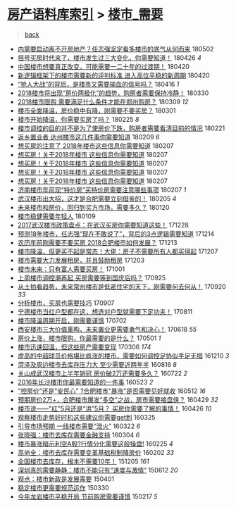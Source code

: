 [房产语料库索引](../../README.md)  > [楼市_需要](楼市_需要.md)
====
> [back](../README.md)

- [内需要启动离不开房地产？任志强坚定看多楼市的底气从何而来](http://jkwz.applinzi.com/ittc/7099629698109932555.html#%E5%86%85%E9%9C%80%E8%A6%81%E5%90%AF%E5%8A%A8%E7%A6%BB%E4%B8%8D%E5%BC%80%E6%88%BF%E5%9C%B0%E4%BA%A7%EF%BC%9F%E4%BB%BB%E5%BF%97%E5%BC%BA%E5%9D%9A%E5%AE%9A%E7%9C%8B%E5%A4%9A%E6%A5%BC%E5%B8%82%E7%9A%84%E5%BA%95%E6%B0%94%E4%BB%8E%E4%BD%95%E8%80%8C%E6%9D%A5) 180502  
- [摇号买房时代来了，楼市发生过三大变化，你需要知道！](http://jkwz.applinzi.com/ittc/7096403155493585927.html#%E6%91%87%E5%8F%B7%E4%B9%B0%E6%88%BF%E6%97%B6%E4%BB%A3%E6%9D%A5%E4%BA%86%EF%BC%8C%E6%A5%BC%E5%B8%82%E5%8F%91%E7%94%9F%E8%BF%87%E4%B8%89%E5%A4%A7%E5%8F%98%E5%8C%96%EF%BC%8C%E4%BD%A0%E9%9C%80%E8%A6%81%E7%9F%A5%E9%81%93%EF%BC%81) 180426 *4* 
- [中国楼市想要真正改变，可能需要一二十年的过渡期！](http://jkwz.applinzi.com/ittc/7094003477686780938.html#%E4%B8%AD%E5%9B%BD%E6%A5%BC%E5%B8%82%E6%83%B3%E8%A6%81%E7%9C%9F%E6%AD%A3%E6%94%B9%E5%8F%98%EF%BC%8C%E5%8F%AF%E8%83%BD%E9%9C%80%E8%A6%81%E4%B8%80%E4%BA%8C%E5%8D%81%E5%B9%B4%E7%9A%84%E8%BF%87%E6%B8%A1%E6%9C%9F%EF%BC%81) 180420  
- [新逻辑框架下的楼市需要新的评判标准 进入高位平稳的新周期](http://jkwz.applinzi.com/ittc/7093977720335893515.html#%E6%96%B0%E9%80%BB%E8%BE%91%E6%A1%86%E6%9E%B6%E4%B8%8B%E7%9A%84%E6%A5%BC%E5%B8%82%E9%9C%80%E8%A6%81%E6%96%B0%E7%9A%84%E8%AF%84%E5%88%A4%E6%A0%87%E5%87%86+%E8%BF%9B%E5%85%A5%E9%AB%98%E4%BD%8D%E5%B9%B3%E7%A8%B3%E7%9A%84%E6%96%B0%E5%91%A8%E6%9C%9F) 180420  
- [“抢人大战”的背后，是楼市又需要输血的信号吗？](http://jkwz.applinzi.com/ittc/7092509522109400074.html#%E2%80%9C%E6%8A%A2%E4%BA%BA%E5%A4%A7%E6%88%98%E2%80%9D%E7%9A%84%E8%83%8C%E5%90%8E%EF%BC%8C%E6%98%AF%E6%A5%BC%E5%B8%82%E5%8F%88%E9%9C%80%E8%A6%81%E8%BE%93%E8%A1%80%E7%9A%84%E4%BF%A1%E5%8F%B7%E5%90%97%EF%BC%9F) 180416 *1* 
- [2018楼市将出现“房价两极化”的趋势，购房者需要保持冷静！](http://jkwz.applinzi.com/ittc/7086268650271278096.html#2018%E6%A5%BC%E5%B8%82%E5%B0%86%E5%87%BA%E7%8E%B0%E2%80%9C%E6%88%BF%E4%BB%B7%E4%B8%A4%E6%9E%81%E5%8C%96%E2%80%9D%E7%9A%84%E8%B6%8B%E5%8A%BF%EF%BC%8C%E8%B4%AD%E6%88%BF%E8%80%85%E9%9C%80%E8%A6%81%E4%BF%9D%E6%8C%81%E5%86%B7%E9%9D%99%EF%BC%81) 180330  
- [2018楼市限购 需要满足什么条件才能在郑州购房？](http://jkwz.applinzi.com/ittc/7078492056135926790.html#2018%E6%A5%BC%E5%B8%82%E9%99%90%E8%B4%AD+%E9%9C%80%E8%A6%81%E6%BB%A1%E8%B6%B3%E4%BB%80%E4%B9%88%E6%9D%A1%E4%BB%B6%E6%89%8D%E8%83%BD%E5%9C%A8%E9%83%91%E5%B7%9E%E8%B4%AD%E6%88%BF%EF%BC%9F) 180309 *12* 
- [楼市全面降温，房价稳中有降，刚需要不要买房？](http://jkwz.applinzi.com/ittc/7075597980550038544.html#%E6%A5%BC%E5%B8%82%E5%85%A8%E9%9D%A2%E9%99%8D%E6%B8%A9%EF%BC%8C%E6%88%BF%E4%BB%B7%E7%A8%B3%E4%B8%AD%E6%9C%89%E9%99%8D%EF%BC%8C%E5%88%9A%E9%9C%80%E8%A6%81%E4%B8%8D%E8%A6%81%E4%B9%B0%E6%88%BF%EF%BC%9F) 180301  
- [楼市开始降温，你需要买房了吗？](http://jkwz.applinzi.com/ittc/7074052078769275910.html#%E6%A5%BC%E5%B8%82%E5%BC%80%E5%A7%8B%E9%99%8D%E6%B8%A9%EF%BC%8C%E4%BD%A0%E9%9C%80%E8%A6%81%E4%B9%B0%E6%88%BF%E4%BA%86%E5%90%97%EF%BC%9F) 180225 *8* 
- [楼市调控的目的并不是为了使房价下跌，购房者需要看清目前的情况](http://jkwz.applinzi.com/ittc/7072650040768463878.html#%E6%A5%BC%E5%B8%82%E8%B0%83%E6%8E%A7%E7%9A%84%E7%9B%AE%E7%9A%84%E5%B9%B6%E4%B8%8D%E6%98%AF%E4%B8%BA%E4%BA%86%E4%BD%BF%E6%88%BF%E4%BB%B7%E4%B8%8B%E8%B7%8C%EF%BC%8C%E8%B4%AD%E6%88%BF%E8%80%85%E9%9C%80%E8%A6%81%E7%9C%8B%E6%B8%85%E7%9B%AE%E5%89%8D%E7%9A%84%E6%83%85%E5%86%B5) 180221  
- [返乡置业者 达州楼市这几件事你需要知道](http://jkwz.applinzi.com/ittc/7068119268250354704.html#%E8%BF%94%E4%B9%A1%E7%BD%AE%E4%B8%9A%E8%80%85+%E8%BE%BE%E5%B7%9E%E6%A5%BC%E5%B8%82%E8%BF%99%E5%87%A0%E4%BB%B6%E4%BA%8B%E4%BD%A0%E9%9C%80%E8%A6%81%E7%9F%A5%E9%81%93) 180209 *6* 
- [想买房的注意了 2018年楼市这些信息你需要知道](http://jkwz.applinzi.com/ittc/7067329000014087178.html#%E6%83%B3%E4%B9%B0%E6%88%BF%E7%9A%84%E6%B3%A8%E6%84%8F%E4%BA%86+2018%E5%B9%B4%E6%A5%BC%E5%B8%82%E8%BF%99%E4%BA%9B%E4%BF%A1%E6%81%AF%E4%BD%A0%E9%9C%80%E8%A6%81%E7%9F%A5%E9%81%93) 180207  
- [想买房！关于2018年楼市 这些信息你需要知道](http://jkwz.applinzi.com/ittc/7067294505416262667.html#%E6%83%B3%E4%B9%B0%E6%88%BF%EF%BC%81%E5%85%B3%E4%BA%8E2018%E5%B9%B4%E6%A5%BC%E5%B8%82+%E8%BF%99%E4%BA%9B%E4%BF%A1%E6%81%AF%E4%BD%A0%E9%9C%80%E8%A6%81%E7%9F%A5%E9%81%93) 180207  
- [想买房！关于2018年楼市 这些信息你需要知道](http://jkwz.applinzi.com/ittc/7067293892943021066.html#%E6%83%B3%E4%B9%B0%E6%88%BF%EF%BC%81%E5%85%B3%E4%BA%8E2018%E5%B9%B4%E6%A5%BC%E5%B8%82+%E8%BF%99%E4%BA%9B%E4%BF%A1%E6%81%AF%E4%BD%A0%E9%9C%80%E8%A6%81%E7%9F%A5%E9%81%93) 180207  
- [想买房！关于2018年楼市 这些信息你需要知道](http://jkwz.applinzi.com/ittc/7067293914132644881.html#%E6%83%B3%E4%B9%B0%E6%88%BF%EF%BC%81%E5%85%B3%E4%BA%8E2018%E5%B9%B4%E6%A5%BC%E5%B8%82+%E8%BF%99%E4%BA%9B%E4%BF%A1%E6%81%AF%E4%BD%A0%E9%9C%80%E8%A6%81%E7%9F%A5%E9%81%93) 180207  
- [想买房！关于2018年楼市 这些信息你需要知道](http://jkwz.applinzi.com/ittc/7067292427683890183.html#%E6%83%B3%E4%B9%B0%E6%88%BF%EF%BC%81%E5%85%B3%E4%BA%8E2018%E5%B9%B4%E6%A5%BC%E5%B8%82+%E8%BF%99%E4%BA%9B%E4%BF%A1%E6%81%AF%E4%BD%A0%E9%9C%80%E8%A6%81%E7%9F%A5%E9%81%93) 180207  
- [济南楼市年前现“特价房”买特价房需要注意哪些事项](http://jkwz.applinzi.com/ittc/7067276008472708107.html#%E6%B5%8E%E5%8D%97%E6%A5%BC%E5%B8%82%E5%B9%B4%E5%89%8D%E7%8E%B0%E2%80%9C%E7%89%B9%E4%BB%B7%E6%88%BF%E2%80%9D%E4%B9%B0%E7%89%B9%E4%BB%B7%E6%88%BF%E9%9C%80%E8%A6%81%E6%B3%A8%E6%84%8F%E5%93%AA%E4%BA%9B%E4%BA%8B%E9%A1%B9) 180207 *1* 
- [武汉楼市出大招，这才是合肥需要立刻借鉴的！](http://jkwz.applinzi.com/ittc/7066524705207354375.html#%E6%AD%A6%E6%B1%89%E6%A5%BC%E5%B8%82%E5%87%BA%E5%A4%A7%E6%8B%9B%EF%BC%8C%E8%BF%99%E6%89%8D%E6%98%AF%E5%90%88%E8%82%A5%E9%9C%80%E8%A6%81%E7%AB%8B%E5%88%BB%E5%80%9F%E9%89%B4%E7%9A%84%EF%BC%81) 180205 *4* 
- [未来楼市和房价，回归到买方市场，需要多久？](http://jkwz.applinzi.com/ittc/7060739792717743120.html#%E6%9C%AA%E6%9D%A5%E6%A5%BC%E5%B8%82%E5%92%8C%E6%88%BF%E4%BB%B7%EF%BC%8C%E5%9B%9E%E5%BD%92%E5%88%B0%E4%B9%B0%E6%96%B9%E5%B8%82%E5%9C%BA%EF%BC%8C%E9%9C%80%E8%A6%81%E5%A4%9A%E4%B9%85%EF%BC%9F) 180120  
- [楼市稳健需要年轻人](http://jkwz.applinzi.com/ittc/7056527011026043921.html#%E6%A5%BC%E5%B8%82%E7%A8%B3%E5%81%A5%E9%9C%80%E8%A6%81%E5%B9%B4%E8%BD%BB%E4%BA%BA) 180109  
- [2017武汉楼市政策盘点：在武汉买房你需要知道这些！](http://jkwz.applinzi.com/ittc/7052138666812507152.html#2017%E6%AD%A6%E6%B1%89%E6%A5%BC%E5%B8%82%E6%94%BF%E7%AD%96%E7%9B%98%E7%82%B9%EF%BC%9A%E5%9C%A8%E6%AD%A6%E6%B1%89%E4%B9%B0%E6%88%BF%E4%BD%A0%E9%9C%80%E8%A6%81%E7%9F%A5%E9%81%93%E8%BF%99%E4%BA%9B%EF%BC%81) 171228  
- [预测18年楼市，任志强“现在不敢说了”，背后的3点逻辑需要知道](http://jkwz.applinzi.com/ittc/7046960929130939408.html#%E9%A2%84%E6%B5%8B18%E5%B9%B4%E6%A5%BC%E5%B8%82%EF%BC%8C%E4%BB%BB%E5%BF%97%E5%BC%BA%E2%80%9C%E7%8E%B0%E5%9C%A8%E4%B8%8D%E6%95%A2%E8%AF%B4%E4%BA%86%E2%80%9D%EF%BC%8C%E8%83%8C%E5%90%8E%E7%9A%843%E7%82%B9%E9%80%BB%E8%BE%91%E9%9C%80%E8%A6%81%E7%9F%A5%E9%81%93) 171214  
- [农历年前刚需要不要买房 2018合肥楼市如何发展？](http://jkwz.applinzi.com/ittc/7046510164142720016.html#%E5%86%9C%E5%8E%86%E5%B9%B4%E5%89%8D%E5%88%9A%E9%9C%80%E8%A6%81%E4%B8%8D%E8%A6%81%E4%B9%B0%E6%88%BF+2018%E5%90%88%E8%82%A5%E6%A5%BC%E5%B8%82%E5%A6%82%E4%BD%95%E5%8F%91%E5%B1%95%EF%BC%9F) 171213  
- [楼市降温，但更买不起是常态！大佬：房子不需要所有人都买得起](http://jkwz.applinzi.com/ittc/7044329835759928336.html#%E6%A5%BC%E5%B8%82%E9%99%8D%E6%B8%A9%EF%BC%8C%E4%BD%86%E6%9B%B4%E4%B9%B0%E4%B8%8D%E8%B5%B7%E6%98%AF%E5%B8%B8%E6%80%81%EF%BC%81%E5%A4%A7%E4%BD%AC%EF%BC%9A%E6%88%BF%E5%AD%90%E4%B8%8D%E9%9C%80%E8%A6%81%E6%89%80%E6%9C%89%E4%BA%BA%E9%83%BD%E4%B9%B0%E5%BE%97%E8%B5%B7) 171207  
- [楼市需要大力发展租房，并且鼓励租房](http://jkwz.applinzi.com/ittc/7042923440313467921.html#%E6%A5%BC%E5%B8%82%E9%9C%80%E8%A6%81%E5%A4%A7%E5%8A%9B%E5%8F%91%E5%B1%95%E7%A7%9F%E6%88%BF%EF%BC%8C%E5%B9%B6%E4%B8%94%E9%BC%93%E5%8A%B1%E7%A7%9F%E6%88%BF) 171203  
- [楼市未来：只有富人需要买房！](http://jkwz.applinzi.com/ittc/7019576825569870865.html#%E6%A5%BC%E5%B8%82%E6%9C%AA%E6%9D%A5%EF%BC%9A%E5%8F%AA%E6%9C%89%E5%AF%8C%E4%BA%BA%E9%9C%80%E8%A6%81%E4%B9%B0%E6%88%BF%EF%BC%81) 171001  
- [上周楼市调控潮再起 买房需要等到国庆后吗？](http://jkwz.applinzi.com/ittc/7017290451894404113.html#%E4%B8%8A%E5%91%A8%E6%A5%BC%E5%B8%82%E8%B0%83%E6%8E%A7%E6%BD%AE%E5%86%8D%E8%B5%B7+%E4%B9%B0%E6%88%BF%E9%9C%80%E8%A6%81%E7%AD%89%E5%88%B0%E5%9B%BD%E5%BA%86%E5%90%8E%E5%90%97%EF%BC%9F) 170925  
- [从土拍看趋势，未来常州楼市是低密住宅的天下，刚需要何去何从！](http://jkwz.applinzi.com/ittc/7015384750284604433.html#%E4%BB%8E%E5%9C%9F%E6%8B%8D%E7%9C%8B%E8%B6%8B%E5%8A%BF%EF%BC%8C%E6%9C%AA%E6%9D%A5%E5%B8%B8%E5%B7%9E%E6%A5%BC%E5%B8%82%E6%98%AF%E4%BD%8E%E5%AF%86%E4%BD%8F%E5%AE%85%E7%9A%84%E5%A4%A9%E4%B8%8B%EF%BC%8C%E5%88%9A%E9%9C%80%E8%A6%81%E4%BD%95%E5%8E%BB%E4%BD%95%E4%BB%8E%EF%BC%81) 170920 *33* 
- [分析楼市，买房也需要技巧](http://jkwz.applinzi.com/ittc/7010563862540321808.html#%E5%88%86%E6%9E%90%E6%A5%BC%E5%B8%82%EF%BC%8C%E4%B9%B0%E6%88%BF%E4%B9%9F%E9%9C%80%E8%A6%81%E6%8A%80%E5%B7%A7) 170907  
- [宁德楼市当红户型都在这，想选对户型就需要下足功夫！](http://jkwz.applinzi.com/ittc/7000603887671968785.html#%E5%AE%81%E5%BE%B7%E6%A5%BC%E5%B8%82%E5%BD%93%E7%BA%A2%E6%88%B7%E5%9E%8B%E9%83%BD%E5%9C%A8%E8%BF%99%EF%BC%8C%E6%83%B3%E9%80%89%E5%AF%B9%E6%88%B7%E5%9E%8B%E5%B0%B1%E9%9C%80%E8%A6%81%E4%B8%8B%E8%B6%B3%E5%8A%9F%E5%A4%AB%EF%BC%81) 170811  
- [楼市降温周期开启，刚需要谨慎](http://jkwz.applinzi.com/ittc/6985853623144547333.html#%E6%A5%BC%E5%B8%82%E9%99%8D%E6%B8%A9%E5%91%A8%E6%9C%9F%E5%BC%80%E5%90%AF%EF%BC%8C%E5%88%9A%E9%9C%80%E8%A6%81%E8%B0%A8%E6%85%8E) 170702  
- [西安楼市三大价值重构，未来置业更需要勇气和决心！](http://jkwz.applinzi.com/ittc/6980542723718120452.html#%E8%A5%BF%E5%AE%89%E6%A5%BC%E5%B8%82%E4%B8%89%E5%A4%A7%E4%BB%B7%E5%80%BC%E9%87%8D%E6%9E%84%EF%BC%8C%E6%9C%AA%E6%9D%A5%E7%BD%AE%E4%B8%9A%E6%9B%B4%E9%9C%80%E8%A6%81%E5%8B%87%E6%B0%94%E5%92%8C%E5%86%B3%E5%BF%83%EF%BC%81) 170618 *55* 
- [房价上涨，楼市限购，你最需要的是什么？](http://jkwz.applinzi.com/ittc/6962771234147271684.html#%E6%88%BF%E4%BB%B7%E4%B8%8A%E6%B6%A8%EF%BC%8C%E6%A5%BC%E5%B8%82%E9%99%90%E8%B4%AD%EF%BC%8C%E4%BD%A0%E6%9C%80%E9%9C%80%E8%A6%81%E7%9A%84%E6%98%AF%E4%BB%80%E4%B9%88%EF%BC%9F) 170501 *1* 
- [楼市迅速回温，但这些房产需要变现](http://jkwz.applinzi.com/ittc/6941554346314695685.html#%E6%A5%BC%E5%B8%82%E8%BF%85%E9%80%9F%E5%9B%9E%E6%B8%A9%EF%BC%8C%E4%BD%86%E8%BF%99%E4%BA%9B%E6%88%BF%E4%BA%A7%E9%9C%80%E8%A6%81%E5%8F%98%E7%8E%B0) 170306 *174* 
- [虚高的中超球员价格堪比疯涨的楼市，需要如何调控足协似手足无措](http://jkwz.applinzi.com/ittc/6910018392269784069.html#%E8%99%9A%E9%AB%98%E7%9A%84%E4%B8%AD%E8%B6%85%E7%90%83%E5%91%98%E4%BB%B7%E6%A0%BC%E5%A0%AA%E6%AF%94%E7%96%AF%E6%B6%A8%E7%9A%84%E6%A5%BC%E5%B8%82%EF%BC%8C%E9%9C%80%E8%A6%81%E5%A6%82%E4%BD%95%E8%B0%83%E6%8E%A7%E8%B6%B3%E5%8D%8F%E4%BC%BC%E6%89%8B%E8%B6%B3%E6%97%A0%E6%8E%AA) 161210 *3* 
- [菏泽及周边楼市去库存压力大 至少需要近两年半](http://jkwz.applinzi.com/ittc/6866955933938353157.html#%E8%8F%8F%E6%B3%BD%E5%8F%8A%E5%91%A8%E8%BE%B9%E6%A5%BC%E5%B8%82%E5%8E%BB%E5%BA%93%E5%AD%98%E5%8E%8B%E5%8A%9B%E5%A4%A7+%E8%87%B3%E5%B0%91%E9%9C%80%E8%A6%81%E8%BF%91%E4%B8%A4%E5%B9%B4%E5%8D%8A) 160816 *8* 
- [关山成武汉楼市上半年销冠 房价破2万还需要多久？](http://jkwz.applinzi.com/ittc/6857731061232174084.html#%E5%85%B3%E5%B1%B1%E6%88%90%E6%AD%A6%E6%B1%89%E6%A5%BC%E5%B8%82%E4%B8%8A%E5%8D%8A%E5%B9%B4%E9%94%80%E5%86%A0+%E6%88%BF%E4%BB%B7%E7%A0%B42%E4%B8%87%E8%BF%98%E9%9C%80%E8%A6%81%E5%A4%9A%E4%B9%85%EF%BC%9F) 160722 *2* 
- [2016年长沙楼市你最需要知道的一件事](http://jkwz.applinzi.com/ittc/6835534578047255556.html#2016%E5%B9%B4%E9%95%BF%E6%B2%99%E6%A5%BC%E5%B8%82%E4%BD%A0%E6%9C%80%E9%9C%80%E8%A6%81%E7%9F%A5%E9%81%93%E7%9A%84%E4%B8%80%E4%BB%B6%E4%BA%8B) 160523 *2* 
- [&quot;控房价&quot;还是&quot;安民心&quot; ?合肥楼市&quot;暴涨&quot;是否需要见好就收](http://jkwz.applinzi.com/ittc/6831408177194992645.html#%26quot%3B%E6%8E%A7%E6%88%BF%E4%BB%B7%26quot%3B%E8%BF%98%E6%98%AF%26quot%3B%E5%AE%89%E6%B0%91%E5%BF%83%26quot%3B+%3F%E5%90%88%E8%82%A5%E6%A5%BC%E5%B8%82%26quot%3B%E6%9A%B4%E6%B6%A8%26quot%3B%E6%98%AF%E5%90%A6%E9%9C%80%E8%A6%81%E8%A7%81%E5%A5%BD%E5%B0%B1%E6%94%B6) 160512 *16* 
- [预期房价2万+，合肥楼市爆发“多空”之战，房市需要接盘侠？](http://jkwz.applinzi.com/ittc/6826525314800681989.html#%E9%A2%84%E6%9C%9F%E6%88%BF%E4%BB%B72%E4%B8%87%2B%EF%BC%8C%E5%90%88%E8%82%A5%E6%A5%BC%E5%B8%82%E7%88%86%E5%8F%91%E2%80%9C%E5%A4%9A%E7%A9%BA%E2%80%9D%E4%B9%8B%E6%88%98%EF%BC%8C%E6%88%BF%E5%B8%82%E9%9C%80%E8%A6%81%E6%8E%A5%E7%9B%98%E4%BE%A0%EF%BC%9F) 160429 *32* 
- [楼市说——&quot;红&quot;5月还是“洪”5月？ 买房你需要了解的事情！](http://jkwz.applinzi.com/ittc/6825424410051609605.html#%E6%A5%BC%E5%B8%82%E8%AF%B4%E2%80%94%E2%80%94%26quot%3B%E7%BA%A2%26quot%3B5%E6%9C%88%E8%BF%98%E6%98%AF%E2%80%9C%E6%B4%AA%E2%80%9D5%E6%9C%88%EF%BC%9F+%E4%B9%B0%E6%88%BF%E4%BD%A0%E9%9C%80%E8%A6%81%E4%BA%86%E8%A7%A3%E7%9A%84%E4%BA%8B%E6%83%85%EF%BC%81) 160426 *10* 
- [观察楼市走势好时机这些建议你需要get到](http://jkwz.applinzi.com/ittc/6813393494861153285.html#%E8%A7%82%E5%AF%9F%E6%A5%BC%E5%B8%82%E8%B5%B0%E5%8A%BF%E5%A5%BD%E6%97%B6%E6%9C%BA%E8%BF%99%E4%BA%9B%E5%BB%BA%E8%AE%AE%E4%BD%A0%E9%9C%80%E8%A6%81get%E5%88%B0) 160325  
- [引导市场预期 一线楼市需要“泄火”](http://jkwz.applinzi.com/ittc/6812210658179286020.html#%E5%BC%95%E5%AF%BC%E5%B8%82%E5%9C%BA%E9%A2%84%E6%9C%9F+%E4%B8%80%E7%BA%BF%E6%A5%BC%E5%B8%82%E9%9C%80%E8%A6%81%E2%80%9C%E6%B3%84%E7%81%AB%E2%80%9D) 160322 *6* 
- [张晓强：楼市去库存需要金融支持](http://jkwz.applinzi.com/ittc/6805835195232027653.html#%E5%BC%A0%E6%99%93%E5%BC%BA%EF%BC%9A%E6%A5%BC%E5%B8%82%E5%8E%BB%E5%BA%93%E5%AD%98%E9%9C%80%E8%A6%81%E9%87%91%E8%9E%8D%E6%94%AF%E6%8C%81) 160304 *6* 
- [楼市暴涨暗示利空A股?行情分化需要这般操盘!](http://jkwz.applinzi.com/ittc/6802679612597339140.html#%E6%A5%BC%E5%B8%82%E6%9A%B4%E6%B6%A8%E6%9A%97%E7%A4%BA%E5%88%A9%E7%A9%BAA%E8%82%A1%3F%E8%A1%8C%E6%83%85%E5%88%86%E5%8C%96%E9%9C%80%E8%A6%81%E8%BF%99%E8%88%AC%E6%93%8D%E7%9B%98%21) 160225 *4* 
- [高尚全：楼市去库存需要变革基础税制降房价](http://jkwz.applinzi.com/ittc/6794155847794033668.html#%E9%AB%98%E5%B0%9A%E5%85%A8%EF%BC%9A%E6%A5%BC%E5%B8%82%E5%8E%BB%E5%BA%93%E5%AD%98%E9%9C%80%E8%A6%81%E5%8F%98%E9%9D%A9%E5%9F%BA%E7%A1%80%E7%A8%8E%E5%88%B6%E9%99%8D%E6%88%BF%E4%BB%B7) 160202 *33* 
- [全国楼市去库存，根本不需要10年！](http://jkwz.applinzi.com/ittc/6772276459737711620.html#%E5%85%A8%E5%9B%BD%E6%A5%BC%E5%B8%82%E5%8E%BB%E5%BA%93%E5%AD%98%EF%BC%8C%E6%A0%B9%E6%9C%AC%E4%B8%8D%E9%9C%80%E8%A6%8110%E5%B9%B4%EF%BC%81) 151205 *161* 
- [深圳真的需要静静：楼市不能只有“速度与激情”](http://jkwz.applinzi.com/ittc/547650611423301108.html#%E6%B7%B1%E5%9C%B3%E7%9C%9F%E7%9A%84%E9%9C%80%E8%A6%81%E9%9D%99%E9%9D%99%EF%BC%9A%E6%A5%BC%E5%B8%82%E4%B8%8D%E8%83%BD%E5%8F%AA%E6%9C%89%E2%80%9C%E9%80%9F%E5%BA%A6%E4%B8%8E%E6%BF%80%E6%83%85%E2%80%9D) 150612 *20* 
- [观点：楼市新政是发展需要](http://jkwz.applinzi.com/ittc/547650611399165299.html#%E8%A7%82%E7%82%B9%EF%BC%9A%E6%A5%BC%E5%B8%82%E6%96%B0%E6%94%BF%E6%98%AF%E5%8F%91%E5%B1%95%E9%9C%80%E8%A6%81) 150401  
- [稳定楼市更需要规范运作](http://jkwz.applinzi.com/ittc/547650611401418170.html#%E7%A8%B3%E5%AE%9A%E6%A5%BC%E5%B8%82%E6%9B%B4%E9%9C%80%E8%A6%81%E8%A7%84%E8%8C%83%E8%BF%90%E4%BD%9C) 150330  
- [今年龙岩楼市平稳开局 节前购房需要谨慎](http://jkwz.applinzi.com/ittc/547650611389162703.html#%E4%BB%8A%E5%B9%B4%E9%BE%99%E5%B2%A9%E6%A5%BC%E5%B8%82%E5%B9%B3%E7%A8%B3%E5%BC%80%E5%B1%80+%E8%8A%82%E5%89%8D%E8%B4%AD%E6%88%BF%E9%9C%80%E8%A6%81%E8%B0%A8%E6%85%8E) 150217 *5* 
